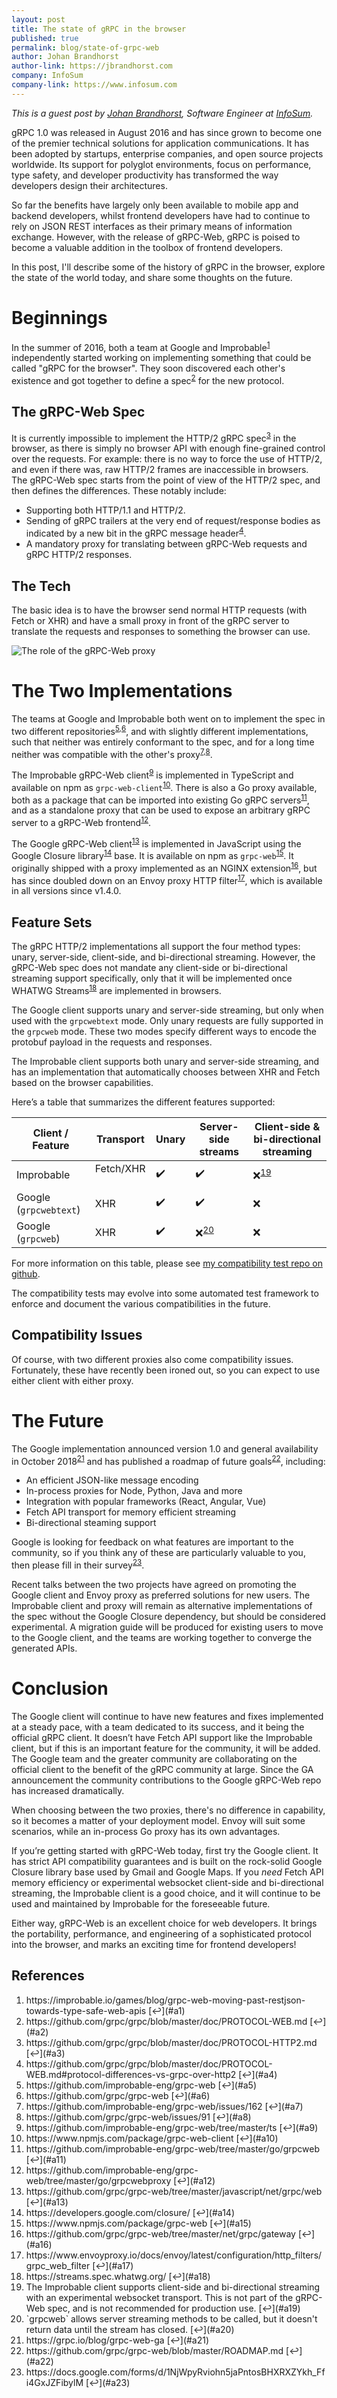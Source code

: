 ```yaml
---
layout: post
title: The state of gRPC in the browser
published: true
permalink: blog/state-of-grpc-web
author: Johan Brandhorst
author-link: https://jbrandhorst.com
company: InfoSum
company-link: https://www.infosum.com
---
```


_This is a guest post by_
_[Johan Brandhorst](https://jbrandhorst.com), Software Engineer at_
_[InfoSum](https://www.infosum.com)._

gRPC 1.0 was released in August 2016 and has since grown to become one of the
premier technical solutions for application communications. It has been adopted
by startups, enterprise companies, and open source projects worldwide.
Its support for polyglot environments, focus on performance, type safety, and
developer productivity has transformed the way developers design their
architectures.

So far the benefits have largely only been available to mobile
app and backend developers, whilst frontend developers have had to continue to
rely on JSON REST interfaces as their primary means of information exchange.
However, with the release of gRPC-Web, gRPC is poised to become a valuable
addition in the toolbox of frontend developers.

In this post, I'll describe some of the history of gRPC in the browser, explore
the state of the world today, and share some thoughts on the future.

# Beginnings

In the summer of 2016, both a team at Google and
Improbable<sup id="a1">[1](#f1)</sup> independently started working on
implementing something that could be called "gRPC for the browser". They soon
discovered each other's existence and got together to define a
spec<sup id="a2">[2](#f2)</sup> for the new protocol.

## The gRPC-Web Spec

It is currently impossible to implement the HTTP/2 gRPC
spec<sup id="a3">[3](#f3)</sup> in the browser, as there is simply no browser
API with enough fine-grained control over the requests. For example: there is
no way to force the use of HTTP/2, and even if there was, raw HTTP/2 frames are
inaccessible in browsers. The gRPC-Web spec starts from the point of view of the
HTTP/2 spec, and then defines the differences. These notably include:

- Supporting both HTTP/1.1 and HTTP/2.
- Sending of gRPC trailers at the very end of request/response bodies as
  indicated by a new bit in the gRPC message header<sup id="a4">[4](#f4)</sup>.
- A mandatory proxy for translating between gRPC-Web requests and gRPC HTTP/2
  responses.

## The Tech

The basic idea is to have the browser send normal HTTP requests (with Fetch or
XHR) and have a small proxy in front of the gRPC server to translate the
requests and responses to something the browser can use.

<p><img src="https://grpc.io/img/grpc-web-proxy.png"
  alt="The role of the gRPC-Web proxy" style="max-width: 800px" /></p>

# The Two Implementations

The teams at Google and Improbable both went on to implement the spec in two
different repositories<sup id="a5">[5](#f5),</sup><sup id="a6">[6](#f6)</sup>,
and with slightly different implementations, such that neither was entirely
conformant to the spec, and for a long time neither was compatible with the
other's proxy<sup id="a7">[7](#f7),</sup><sup id="a8">[8](#f8)</sup>.

The Improbable gRPC-Web client<sup id="a9">[9](#f9)</sup> is implemented in
TypeScript and available on npm as `grpc-web-client`<sup id="a10">[10](#f10)</sup>.
There is also a Go proxy available, both as a package that can be imported into
existing Go gRPC servers<sup id="a11">[11](#f11)</sup>, and as a standalone
proxy that can be used to expose an arbitrary gRPC server to a gRPC-Web
frontend<sup id="a12">[12](#f12)</sup>.

The Google gRPC-Web client<sup id="a13">[13](#f13)</sup> is implemented in
JavaScript using the Google Closure library<sup id="a14">[14](#f14)</sup> base.
It is available on npm as `grpc-web`<sup id="a15">[15](#f15)</sup>. It originally
shipped with a proxy implemented as an NGINX
extension<sup id="a16">[16](#f16)</sup>, but has since doubled down on an Envoy
proxy HTTP filter<sup id="a17">[17](#f17)</sup>, which is available in all
versions since v1.4.0.

## Feature Sets

The gRPC HTTP/2 implementations all support the four method types: unary,
server-side, client-side, and bi-directional streaming. However, the gRPC-Web
spec does not mandate any client-side or bi-directional streaming support
specifically, only that it will be implemented once WHATWG
Streams<sup id="a18">[18](#f18)</sup> are implemented in browsers.

The Google client supports unary and server-side streaming, but only when used
with the `grpcwebtext` mode. Only unary requests are fully supported in the
`grpcweb` mode. These two modes specify different ways to encode the protobuf
payload in the requests and responses.

The Improbable client supports both unary and server-side streaming, and has an
implementation that automatically chooses between XHR and Fetch based on the
browser capabilities.

Here’s a table that summarizes the different features supported:

| Client / Feature       | Transport    | Unary | Server-side streams              | Client-side & bi-directional streaming |
| ---------------------- | ------------ | ----- | -------------------------------- | -------------------------------------- |
| Improbable             | Fetc️h/XHR ️ | ✔️    | ✔️                               | ❌<sup id="a19">[19](#f19)</sup>       |
| Google (`grpcwebtext`) | XHR ️        | ✔️    | ✔️                               | ❌                                     |
| Google (`grpcweb`)     | XHR ️        | ✔️    | ❌<sup id="a20">[20](#f20)</sup> | ❌                                     |

For more information on this table, please see
[my compatibility test repo on github](https://github.com/johanbrandhorst/grpc-web-compatibility-test).

The compatibility tests may evolve into some automated test framework to enforce
and document the various compatibilities in the future.

## Compatibility Issues

Of course, with two different proxies also come compatibility issues.
Fortunately, these have recently been ironed out, so you can expect to use
either client with either proxy.

# The Future

The Google implementation announced version 1.0 and general availability in
October 2018<sup id="a21">[21](#f21)</sup> and has published a roadmap of future
goals<sup id="a22">[22](#f22)</sup>, including:

- An efficient JSON-like message encoding
- In-process proxies for Node, Python, Java and more
- Integration with popular frameworks (React, Angular, Vue)
- Fetch API transport for memory efficient streaming
- Bi-directional steaming support

Google is looking for feedback on what features are important to the community,
so if you think any of these are particularly valuable to you, then please fill
in their survey<sup id="a23">[23](#f23)</sup>.

Recent talks between the two projects have agreed on promoting the Google client
and Envoy proxy as preferred solutions for new users. The Improbable client and
proxy will remain as alternative implementations of the spec without the
Google Closure dependency, but should be considered experimental. A migration
guide will be produced for existing users to move to the Google client, and the
teams are working together to converge the generated APIs.

# Conclusion

The Google client will continue to have new features and fixes implemented at a
steady pace, with a team dedicated to its success, and it being the official
gRPC client. It doesn’t have Fetch API support like the Improbable client, but
if this is an important feature for the community, it will be added. The Google
team and the greater community are collaborating on the official client to the
benefit of the gRPC community at large. Since the GA announcement the community
contributions to the Google gRPC-Web repo has increased dramatically.

When choosing between the two proxies, there's no difference in capability, so
it becomes a matter of your deployment model. Envoy will suit some
scenarios, while an in-process Go proxy has its own advantages.

If you’re getting started with gRPC-Web today, first try the Google client. It
has strict API compatibility guarantees and is built on the rock-solid Google
Closure library base used by Gmail and Google Maps. If you _need_ Fetch API
memory efficiency or experimental websocket client-side and bi-directional
streaming, the Improbable client is a good choice, and it will continue to be
used and maintained by Improbable for the foreseeable future.

Either way, gRPC-Web is an excellent choice for web developers. It brings the
portability, performance, and engineering of a sophisticated protocol into the
browser, and marks an exciting time for frontend developers!

## References

1. <div id="f1"></div> https://improbable.io/games/blog/grpc-web-moving-past-restjson-towards-type-safe-web-apis [↩](#a1)
2. <div id="f2"></div> https://github.com/grpc/grpc/blob/master/doc/PROTOCOL-WEB.md [↩](#a2)
3. <div id="f3"></div> https://github.com/grpc/grpc/blob/master/doc/PROTOCOL-HTTP2.md [↩](#a3)
4. <div id="f4"></div> https://github.com/grpc/grpc/blob/master/doc/PROTOCOL-WEB.md#protocol-differences-vs-grpc-over-http2 [↩](#a4)
5. <div id="f5"></div> https://github.com/improbable-eng/grpc-web [↩](#a5)
6. <div id="f6"></div> https://github.com/grpc/grpc-web [↩](#a6)
7. <div id="f7"></div> https://github.com/improbable-eng/grpc-web/issues/162 [↩](#a7)
8. <div id="f8"></div> https://github.com/grpc/grpc-web/issues/91 [↩](#a8)
9. <div id="f9"></div> https://github.com/improbable-eng/grpc-web/tree/master/ts [↩](#a9)
10. <div id="f10"></div> https://www.npmjs.com/package/grpc-web-client [↩](#a10)
11. <div id="f11"></div> https://github.com/improbable-eng/grpc-web/tree/master/go/grpcweb [↩](#a11)
12. <div id="f12"></div> https://github.com/improbable-eng/grpc-web/tree/master/go/grpcwebproxy [↩](#a12)
13. <div id="f13"></div> https://github.com/grpc/grpc-web/tree/master/javascript/net/grpc/web [↩](#a13)
14. <div id="f14"></div> https://developers.google.com/closure/ [↩](#a14)
15. <div id="f15"></div> https://www.npmjs.com/package/grpc-web [↩](#a15)
16. <div id="f16"></div> https://github.com/grpc/grpc-web/tree/master/net/grpc/gateway [↩](#a16)
17. <div id="f17"></div> https://www.envoyproxy.io/docs/envoy/latest/configuration/http_filters/grpc_web_filter [↩](#a17)
18. <div id="f18"></div> https://streams.spec.whatwg.org/ [↩](#a18)
19. <div id="f19"></div>The Improbable client supports client-side and
    bi-directional streaming with an experimental websocket transport. This is
    not part of the gRPC-Web spec, and is not recommended for production use. [↩](#a19)
20. <div id="f20"></div>`grpcweb` allows server streaming methods to be called, but
    it doesn't return data until the stream has closed. [↩](#a20)
21. <div id="f21"></div> https://grpc.io/blog/grpc-web-ga [↩](#a21)
22. <div id="f22"></div> https://github.com/grpc/grpc-web/blob/master/ROADMAP.md [↩](#a22)
23. <div id="f23"></div> https://docs.google.com/forms/d/1NjWpyRviohn5jaPntosBHXRXZYkh_Ffi4GxJZFibylM [↩](#a23)
